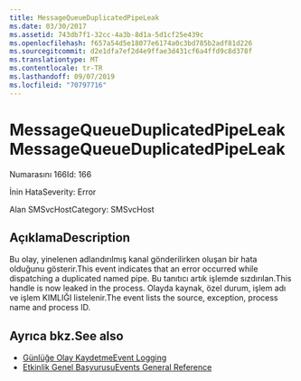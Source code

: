 ```yaml
---
title: MessageQueueDuplicatedPipeLeak
ms.date: 03/30/2017
ms.assetid: 743db7f1-32cc-4a3b-8d1a-5d1cf25e439c
ms.openlocfilehash: f657a54d5e18077e6174a0c3bd785b2adf81d226
ms.sourcegitcommit: d2e1dfa7ef2d4e9ffae3d431cf6a4ffd9c8d378f
ms.translationtype: MT
ms.contentlocale: tr-TR
ms.lasthandoff: 09/07/2019
ms.locfileid: "70797716"
---
```

# <a name="messagequeueduplicatedpipeleak"></a><span data-ttu-id="53493-102">MessageQueueDuplicatedPipeLeak</span><span class="sxs-lookup"><span data-stu-id="53493-102">MessageQueueDuplicatedPipeLeak</span></span>
<span data-ttu-id="53493-103">Numarasını 166</span><span class="sxs-lookup"><span data-stu-id="53493-103">Id: 166</span></span>  
  
 <span data-ttu-id="53493-104">İnin Hata</span><span class="sxs-lookup"><span data-stu-id="53493-104">Severity: Error</span></span>  
  
 <span data-ttu-id="53493-105">Alan SMSvcHost</span><span class="sxs-lookup"><span data-stu-id="53493-105">Category: SMSvcHost</span></span>  
  
## <a name="description"></a><span data-ttu-id="53493-106">Açıklama</span><span class="sxs-lookup"><span data-stu-id="53493-106">Description</span></span>  
 <span data-ttu-id="53493-107">Bu olay, yinelenen adlandırılmış kanal gönderilirken oluşan bir hata olduğunu gösterir.</span><span class="sxs-lookup"><span data-stu-id="53493-107">This event indicates that an error occurred while dispatching a duplicated named pipe.</span></span> <span data-ttu-id="53493-108">Bu tanıtıcı artık işlemde sızdırılan.</span><span class="sxs-lookup"><span data-stu-id="53493-108">This handle is now leaked in the process.</span></span> <span data-ttu-id="53493-109">Olayda kaynak, özel durum, işlem adı ve işlem KIMLIĞI listelenir.</span><span class="sxs-lookup"><span data-stu-id="53493-109">The event lists the source, exception, process name and process ID.</span></span>  
  
## <a name="see-also"></a><span data-ttu-id="53493-110">Ayrıca bkz.</span><span class="sxs-lookup"><span data-stu-id="53493-110">See also</span></span>

- [<span data-ttu-id="53493-111">Günlüğe Olay Kaydetme</span><span class="sxs-lookup"><span data-stu-id="53493-111">Event Logging</span></span>](index.md)
- [<span data-ttu-id="53493-112">Etkinlik Genel Başvurusu</span><span class="sxs-lookup"><span data-stu-id="53493-112">Events General Reference</span></span>](events-general-reference.md)
